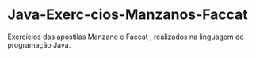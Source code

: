 # Java-Exerc-cios-Manzanos-Faccat
Exercícios das apostilas Manzano e Faccat , realizados na linguagem de programação Java.
